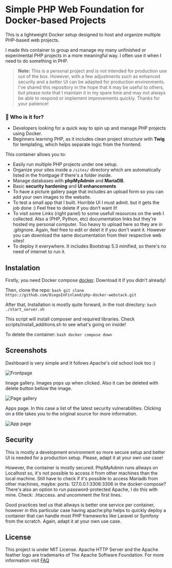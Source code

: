 # Simple PHP Web Foundation for Docker-based Projects

This is a lightweight Docker setup designed to host and organize multiple PHP-based web projects.

I made this container to group and manage my many unfinished or experimental PHP projects in a more meaningful way. I often use it when I need to do something in PHP.

> **Note:** This is a personal project and is not intended for production use out of the box. However, with a few adjustments such as enhanced security and a better UI can be adapted for production environments.
> I’ve shared this repository in the hope that it may be useful to others, but please note that I maintain it in my spare time and may not always be able to respond or implement improvements quickly. Thanks for your patience!

### 🌱 Who is it for?

- Developers looking for a quick way to spin up and manage PHP projects using Docker.
- Beginners learning PHP, as it includes clean project structure with **Twig** for templating, which helps separate logic from the frontend.

This container allows you to:

- Easily run multiple PHP projects under one setup.
- Organize your sites inside a `/sites/` directory which are automatically listed in the frontpage if there's a folder inside.
- Manage databases with **phpMyAdmin** and **MariaDB**.
- Basic **security hardening** and **UI enhancements**
- To have a picture gallery page that includes an upload form so you can add your own images to the website.
- To test a small app that I built. Horrible UI I must admit. but it gets the job done :) Feel free to delete if you don’t want it!
- To visit some Links (right panel) to some usefull resources on the web I collected. Also a (PHP, Python, etc) documentation links but they're hosted my personal computer.
  Too heavy to upload here so they are in .gitignore. Again, feel free to edit or delet it if you don't want it. However you can download the same documentation from their respective web sites!
- To deploy it everywhere. It includes Bootstrap 5.3 minified, so there's no need of internet to run it.

## Instalation

Firstly, you need Docker compose [docker](https://docker.com). Download it if you didn't already!

Then, clone the repo:
```bash git clone https://github.com/DiegoInFinland/php-docker-webstack.git ```

After that, Installation is mostly quite forward, in the root directory:
```bash ./start_server.sh ```

This script will install composer and required libraries. Check scripts/install_additions.sh to see what's going on inside!

To delete the container:
```bash docker compose down ```

## Screenshots

Dashboard is very simple and It follows Apache's old school look too :)

![Frontpage](scripts/img/frontpage.png)

Image gallery. Images pops up when clicked. Also it can be deleted with delete button bellow the image.

![Page gallery](scripts/img/gallery.png)

Apps page. In this case a list of the latest security vulnerabilities. Clicking on a title takes you to the original source for more information.

![App page](scripts/img/app.png)

## Security

This is mostly a development environment so more secure setup and better UI is needed for a production setup. Please, adapt it at your own use case!

However, the container is mostly secured. PhpMyAdmin runs allways on Localhost so, it's not possible to access it from other machines than the local machine. Still have to check if it's possible to access Mariadb from other machines, maybe: ports: 127.0.0.1:3306:3306 in the docker-compose? There's also an option to run password-protected Apache, I do this with mine. Check: .htaccess. and uncomment the first lines.

Good practices teel us that allways is better one service per container, however in this particular case having apache:php helps to quickly deploy a container that can handle most PHP frameworks like Laravel or Symfony from the scratch. Again, adapt it at your own use case.

## License

This project is under MIT License. Apache HTTP Server and the Apache feather logo are trademarks of The Apache Software Foundation. For more information visit [FAQ](https://www.apache.org/foundation/marks/faq/)

